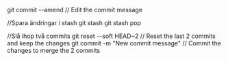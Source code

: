git commit --amend // Edit the commit message

//Spara ändringar i stash
git stash
git stash pop

//Slå ihop två commits
git reset --soft HEAD~2 // Reset the last 2 commits and keep the changes
git commit -m "New commit message" // Commit the changes to merge the 2 commits
